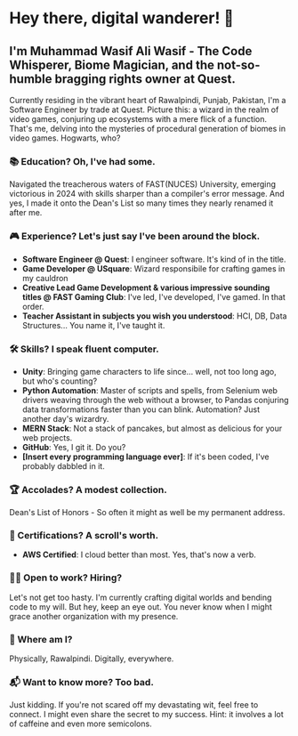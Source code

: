 # Hey there, digital wanderer! 👋

## I'm Muhammad Wasif Ali Wasif - The Code Whisperer, Biome Magician, and the not-so-humble bragging rights owner at Quest.

Currently residing in the vibrant heart of Rawalpindi, Punjab, Pakistan, I'm a Software Engineer by trade at Quest. Picture this: a wizard in the realm of video games, conjuring up ecosystems with a mere flick of a function. That's me, delving into the mysteries of procedural generation of biomes in video games. Hogwarts, who?

### 📚 Education? Oh, I've had some.
Navigated the treacherous waters of FAST(NUCES) University, emerging victorious in 2024 with skills sharper than a compiler's error message. And yes, I made it onto the Dean's List so many times they nearly renamed it after me.

### 🎮 Experience? Let's just say I've been around the block.
- **Software Engineer @ Quest**: I engineer software. It's kind of in the title.
- **Game Developer @ USquare**: Wizard responsibile for crafting games in my cauldron
- **Creative Lead Game Development & various impressive sounding titles @ FAST Gaming Club**: I've led, I've developed, I've gamed. In that order.
- **Teacher Assistant in subjects you wish you understood**: HCI, DB, Data Structures... You name it, I've taught it.

### 🛠 Skills? I speak fluent computer.
- **Unity**: Bringing game characters to life since... well, not too long ago, but who's counting?
- **Python Automation**: Master of scripts and spells, from Selenium web drivers weaving through the web without a browser, to Pandas conjuring data transformations faster than you can blink. Automation? Just another day's wizardry.
- **MERN Stack**: Not a stack of pancakes, but almost as delicious for your web projects.
- **GitHub**: Yes, I git it. Do you?
- **[Insert every programming language ever]**: If it's been coded, I've probably dabbled in it.

### 🏆 Accolades? A modest collection.
Dean's List of Honors - So often it might as well be my permanent address.

### 📜 Certifications? A scroll's worth.
- **AWS Certified**: I cloud better than most. Yes, that's now a verb.

### 🤷‍♂️ Open to work? Hiring?
Let's not get too hasty. I'm currently crafting digital worlds and bending code to my will. But hey, keep an eye out. You never know when I might grace another organization with my presence.

### 📍 Where am I?
Physically, Rawalpindi. Digitally, everywhere.

### 📬 Want to know more? Too bad.
Just kidding. If you're not scared off my devastating wit, feel free to connect. I might even share the secret to my success. Hint: it involves a lot of caffeine and even more semicolons.
